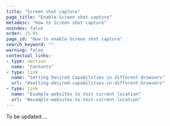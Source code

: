 ```yaml
---
title: "Screen shot capture"
page_title: "Enable Screen shot capture"
metadesc: "How to Screen shot capture"
noindex: false
order: 15.95
page_id: "How to enable Screen shot capture"
search_keyword: ""
warning: false
contextual_links:
- type: section
  name: "Contents"
- type: link
  name: "Setting Desired Capabilities in different Browsers"
  url: "#setting-desired-capabilities-in-different-browsers"
- type: link
  name: "Example websites to test current location"
  url: "#example-websites-to-test-current-location"
---
```


To be updated....
